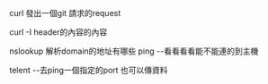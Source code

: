


curl  發出一個git 請求的request


curl  -I  header的內容的內容

nslookup
解析domain的地址有哪些
ping --看看看看能不能連的到主機

telent --去ping一個指定的port
也可以傳資料